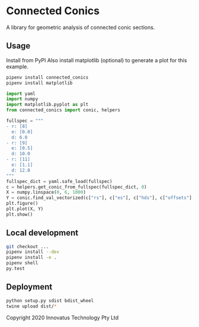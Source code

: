 # Connected Conics

A library for geometric analysis of connected conic sections.

## Usage

Install from PyPI
Also install matplotlib (optional) to generate a plot for this example.

```bash
pipenv install connected_conics
pipenv install matplotlib
```

```python
import yaml
import numpy
import matplotlib.pyplot as plt
from connected_conics import conic, helpers

fullspec = """
- r: [8]
  e: [0.0]
  d: 6.0
- r: [9]
  e: [0.5]
  d: 10.0
- r: [11]
  e: [1.1]
  d: 12.0
"""
fullspec_dict = yaml.safe_load(fullspec)
c = helpers.get_conic_from_fullspec(fullspec_dict, 0)
X = numpy.linspace(0, 6, 1000)
Y = conic.find_val_vectorized(c["rs"], c["es"], c["hds"], c["offsets"], X)
plt.figure()
plt.plot(X, Y)
plt.show()
```

## Local development

```bash
git checkout ...
pipenv install --dev
pipenv install -e .
pipenv shell
py.test
```

## Deployment

```bash
python setup.py sdist bdist_wheel
twine upload dist/*
```

Copyright 2020 Innovatus Technology Pty Ltd
